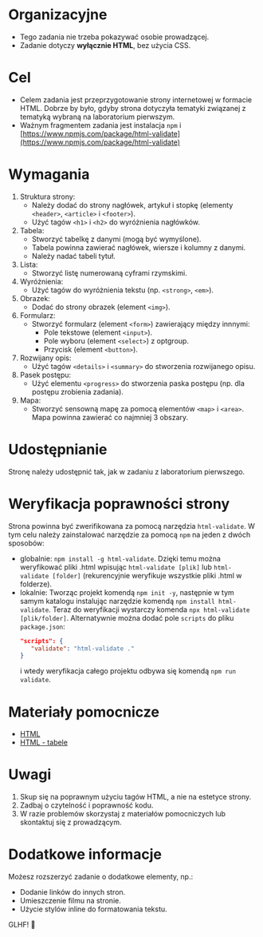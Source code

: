 # Organizacyjne

- Tego zadania nie trzeba pokazywać osobie prowadzącej.
- Zadanie dotyczy **wyłącznie HTML**, bez użycia CSS.

# Cel

- Celem zadania jest przeprzygotowanie strony internetowej w formacie HTML. Dobrze by było, gdyby strona dotyczyła tematyki związanej z tematyką wybraną na laboratorium pierwszym.
- Ważnym fragmentem zadania jest instalacja `npm` i [https://www.npmjs.com/package/html-validate](https://www.npmjs.com/package/html-validate)

# Wymagania

1. Struktura strony:
   - Należy dodać do strony nagłówek, artykuł i stopkę (elementy `<header>`, `<article>` i `<footer>`).
   - Użyć tagów `<h1>` i `<h2>` do wyróżnienia nagłówków.
2. Tabela:
   - Stworzyć tabelkę z danymi (mogą być wymyślone).
   - Tabela powinna zawierać nagłówek, wiersze i kolumny z danymi.
   - Należy nadać tabeli tytuł.
3. Lista:
   - Stworzyć listę numerowaną cyframi rzymskimi.
4. Wyróżnienia:
   - Użyć tagów do wyróżnienia tekstu (np. `<strong>`, `<em>`).
5. Obrazek:
   - Dodać do strony obrazek (element `<img>`).
6. Formularz:
   - Stworzyć formularz (element `<form>`) zawierający między innnymi:
       - Pole tekstowe (element `<input>`).
       - Pole wyboru (element `<select>`) z optgroup.
       - Przycisk (element `<button>`).
7. Rozwijany opis:
   - Użyć tagów `<details>` i `<summary>` do stworzenia rozwijanego opisu.
8. Pasek postępu:
    - Użyć elementu `<progress>` do stworzenia paska postępu (np. dla postępu zrobienia zadania).
9. Mapa:
    - Stworzyć sensowną mapę za pomocą elementów `<map>` i `<area>`. Mapa powinna zawierać co najmniej 3 obszary.

# Udostępnianie

Stronę należy udostępnić tak, jak w zadaniu z laboratorium pierwszego.

# Weryfikacja poprawności strony

Strona powinna być zwerifikowana za pomocą narzędzia `html-validate`. W tym celu należy zainstalować narzędzie za pomocą `npm` na jeden z dwóch sposobów:

- globalnie: `npm install -g html-validate`. Dzięki temu można weryfikować pliki .html wpisując `html-validate [plik]` lub `html-validate [folder]` (rekurencyjnie weryfikuje wszystkie pliki .html w folderze).
- lokalnie: Tworząc projekt komendą `npm init -y`, następnie w tym samym katalogu instalując narzędzie komendą `npm install html-validate`. Teraz do weryfikacji wystarczy komenda `npx html-validate [plik/folder]`. Alternatywnie można dodać pole `scripts` do pliku `package.json`:
   ```json
   "scripts": {
      "validate": "html-validate ."
   }
   ```
   i wtedy weryfikacja całego projektu odbywa się komendą `npm run validate`.

# Materiały pomocnicze

- [HTML](https://developer.mozilla.org/en-US/docs/Web/HTML/Element)
- [HTML - tabele](https://developer.mozilla.org/en-US/docs/Web/HTML/Element/table)

# Uwagi

1. Skup się na poprawnym użyciu tagów HTML, a nie na estetyce strony.
2. Zadbaj o czytelność i poprawność kodu.
3. W razie problemów skorzystaj z materiałów pomocniczych lub skontaktuj się z prowadzącym.

# Dodatkowe informacje

Możesz rozszerzyć zadanie o dodatkowe elementy, np.:

- Dodanie linków do innych stron.
- Umieszczenie filmu na stronie.
- Użycie stylów inline do formatowania tekstu.

GLHF! 🚀
